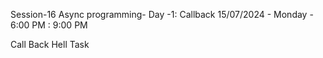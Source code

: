 Session-16
Async programming- Day -1: Callback
15/07/2024 - Monday - 6:00 PM : 9:00 PM

Call Back Hell Task 
